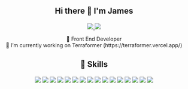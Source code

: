 ## <p align="center">Hi there 👋 I'm James<br/></p>
<p align="center">
  <a href="https://www.linkedin.com/in/james-sutcliffe/" title="Redirect to LinkedIn">
  <img src="https://img.shields.io/badge/LinkedIn-Profile-informational?style=flat&logo=linkedin&logoColor=white&color=0D76A8" />
    </a>
  <a href="https://www.jameshoward.uk/" title="Redirect to Website">
  <img src="https://img.shields.io/badge/-Portfolio-blue" />
 </a>
</p>

<p align="center">
🌱 Front End Developer<br/>
🔭 I’m currently working on Terraformer (https://terraformer.vercel.app/)
</p>

## <p align="center">💼 Skills</p>
<p align="center">
<img src="https://img.shields.io/badge/-JavaScript-blue"/> <img src="https://img.shields.io/badge/-React-blue"/> <img src="https://img.shields.io/badge/-TypeScript-blue"/> <img src="https://img.shields.io/badge/-Redux-blue"/> <img src="https://img.shields.io/badge/-HTML-blue"/> <img src="https://img.shields.io/badge/-CSS-blue"/> <img src="https://img.shields.io/badge/-Git-blue"/> <img src="https://img.shields.io/badge/-Bootstrap-blue"/> <img src="https://img.shields.io/badge/-Next JS-blue"/> <img src="https://img.shields.io/badge/-REST-blue"/> <img src="https://img.shields.io/badge/-Tailwind CSS-blue"/> <img src="https://img.shields.io/badge/-Figma-blue"/> <img src="https://img.shields.io/badge/-Agile-blue"/> <img src="https://img.shields.io/badge/-Scrum-blue"/> <img src="https://img.shields.io/badge/-Trello-blue"/> <img src="https://img.shields.io/badge/-Vercel-blue"/>
</p>

<br/>
